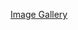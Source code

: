 [Image Gallery](https://htmlpreview.github.io/?https://github.com/villa-mark/Websites/blob/main/image%20gallery/Portfolio.html)
